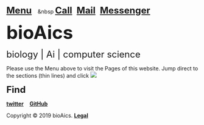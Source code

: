 <strong><font size="5"><a href="https://bioaics.github.io">Menu</a></font></strong>&nbsp;&nbsp;&nbsp;&nbsp;&nbsp
<strong><font size="5"><a href="tel:+31685842325">Call</a></font></strong>&nbsp;&nbsp;
<strong><font size="5"><a href="mailto:bioaics.x@gmail.com">Mail</a></font></strong>&nbsp;&nbsp;
<strong><font size="5"><a href="https://m.me/bioAics">Messenger</a></font></strong>

<p><strong><font size="7">bioAics</font></strong><p>
<p><font size="5">biology | Ai | computer science</font></p>
<p>Please use the Menu above to visit the Pages of this website. Jump direct to the sections (thin lines) and click <img src="https://bioaics.github.io/bioAics link symbol.png" ></p>
<p><strong><font size="5">Find</font></strong></P>
<p><strong><a href="https://twitter.com/bioAics">twitter</a></strong>&nbsp;&nbsp;&nbsp;
<strong><a href="https://github.com/bioaics">GitHub</a></strong></P>
Copyright © 2019 bioAics. <strong><a href="https://bioaics.github.io">Legal</a></strong>
